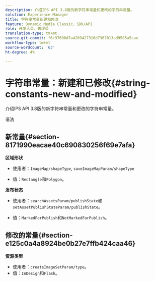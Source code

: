 ```yaml
---
description: 介绍IPS API 3.8版的新字符串常量和更改的字符串常量。
solution: Experience Manager
title: 字符串常量新建和修改
feature: Dynamic Media Classic，SDK/API
role: 开发人员，管理员
translation-type: tm+mt
source-git-commit: f6c97606d7a4209427316d7367013ad9585a5cae
workflow-type: tm+mt
source-wordcount: '63'
ht-degree: 4%

---
```



# 字符串常量：新建和已修改{#string-constants-new-and-modified}

介绍IPS API 3.8版的新字符串常量和更改的字符串常量。

语法

## 新常量{#section-8171990eacae40c690830256f69e7afa}

**区域形状**

* 使用者：`ImageMap/shapeType`, `saveImageMapParam/shapeType`

* 值：`Rectangle`和`Polygon`。

**发布状态**

* 使用者：`searchAssetsParam/publishState`和`setAssetPublishStateParam/publishState`。

* 值：`MarkedForPublish`和`NotMarkedForPublish`。

## 修改的常量{#section-e125c0a4a8924be0b27e7ffb424caa46}

**资源类型**

* 使用者：`createImageSetParam/type`。
* 值：`InDesign`和`Flash`。

